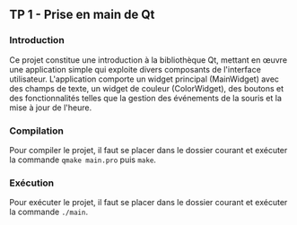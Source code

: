 ## TP 1 - Prise en main de Qt

### Introduction

Ce projet constitue une introduction à la bibliothèque Qt, mettant en œuvre une application simple qui exploite divers composants de l'interface utilisateur. L'application comporte un widget principal (MainWidget) avec des champs de texte, un widget de couleur (ColorWidget), des boutons et des fonctionnalités telles que la gestion des événements de la souris et la mise à jour de l'heure.

### Compilation
Pour compiler le projet, il faut se placer dans le dossier courant et exécuter la commande `qmake main.pro` puis `make`.

### Exécution
Pour exécuter le projet, il faut se placer dans le dossier courant et exécuter la commande `./main`.